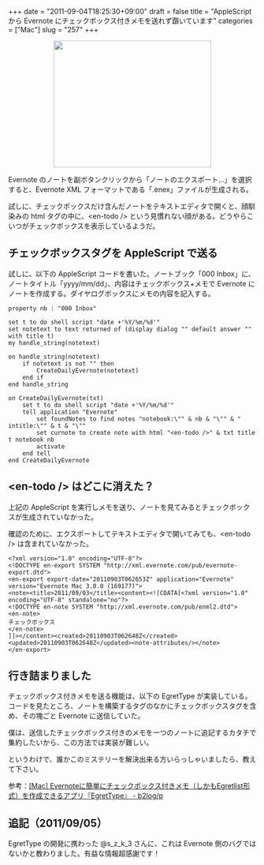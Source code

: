 +++
date = "2011-09-04T18:25:30+09:00"
draft = false
title = "AppleScript から Evernote にチェックボックス付きメモを送れず躓いています"
categories = ["Mac"]
slug = "257"
+++

<img style="display:block; margin-left:auto; margin-right:auto;" src="/images/2011/09/0257_1.jpg" border="0" width="320" height="257">

Evernote のノートを副ボタンクリックから「ノートのエクスポート...」を選択すると、Evernote XML フォーマットである「.enex」ファイルが生成される。

試しに、チェックボックスだけ含んだノートをテキストエディタで開くと、顔馴染みの html タグの中に、&lt;en-todo /&gt; という見慣れない顔がある。どうやらこいつがチェックボックスを表示しているようだ。

<h2>チェックボックスタグを AppleScript で送る</h2>
試しに、以下の AppleScript コードを書いた。ノートブック「000 Inbox」に、ノートタイトル「yyyy/mm/dd」、内容はチェックボックス+メモで Evernote にノートを作成する。ダイヤログボックスにメモの内容を記入する。

<pre><code>property nb : &quot;000 Inbox&quot;

set t to do shell script &quot;date +'%Y/%m/%d'&quot;
set notetext to text returned of (display dialog &quot;&quot; default answer &quot;&quot; with title t)
my handle_string(notetext)

on handle_string(notetext)
	if notetext is not &quot;&quot; then
		CreateDailyEvernote(notetext)
	end if
end handle_string

on CreateDailyEvernote(txt)
	set t to do shell script &quot;date +'%Y/%m/%d'&quot;
	tell application &quot;Evernote&quot;
		set foundNotes to find notes &quot;notebook:\&quot;&quot; &amp; nb &amp; &quot;\&quot;&quot; &amp; &quot; intitle:\&quot;&quot; &amp; t &amp; &quot;\&quot;&quot;
		set curnote to create note with html &quot;&lt;en-todo /&gt;&quot; &amp; txt title t notebook nb
		activate
	end tell
end CreateDailyEvernote
</code></pre>
<h2>&lt;en-todo /&gt; はどこに消えた？</h2>
上記の AppleScript を実行しメモを送り、ノートを見てみるとチェックボックスが生成されていなかった。

確認のために、エクスポートしてテキストエディタで開いてみても、&lt;en-todo /&gt; は含まれていなかった。

<pre><code>&lt;?xml version=&quot;1.0&quot; encoding=&quot;UTF-8&quot;?&gt;
&lt;!DOCTYPE en-export SYSTEM &quot;http://xml.evernote.com/pub/evernote-export.dtd&quot;&gt;
&lt;en-export export-date=&quot;20110903T062653Z&quot; application=&quot;Evernote&quot; version=&quot;Evernote Mac 3.0.0 (169177)&quot;&gt;
&lt;note&gt;&lt;title&gt;2011/09/03&lt;/title&gt;&lt;content&gt;&lt;![CDATA[&lt;?xml version=&quot;1.0&quot; encoding=&quot;UTF-8&quot; standalone=&quot;no&quot;?&gt;
&lt;!DOCTYPE en-note SYSTEM &quot;http://xml.evernote.com/pub/enml2.dtd&quot;&gt;
&lt;en-note&gt;
チェックボックス
&lt;/en-note&gt;
]]&gt;&lt;/content&gt;&lt;created&gt;20110903T062648Z&lt;/created&gt;&lt;updated&gt;20110903T062648Z&lt;/updated&gt;&lt;note-attributes/&gt;&lt;/note&gt;
&lt;/en-export&gt;
</code></pre>

<h2>行き詰まりました</h2>

チェックボックス付きメモを送る機能は、以下の EgretType が実装している。コードを見たところ、ノートを構築するタグのなかにチェックボックスタグを含め、その塊ごと Evernote に送信していた。

僕は、送信したチェックボックス付きのメモを一つのノートに追記するカタチで集約したいから、この方法では実装が難しい。

というわけで、誰かこのミステリーを解決出来る方いらっしゃいましたら、教えて下さい。

参考：<a href="http://b2log.posterous.com/mac-evernoteegretlistegrettype" target="_blank" class="">[Mac] Evernoteに簡単にチェックボックス付きメモ（しかもEgretlist形式）を作成できるアプリ『EgretType』 - b2log/p</a><br style="clear:both;">

<h2>追記（2011/09/05）</h2>

EgretType の開発に携わった @s_z_k_3 さんに、これは Evernote 側のバグではないかと教わりました。有益な情報超感謝です！
